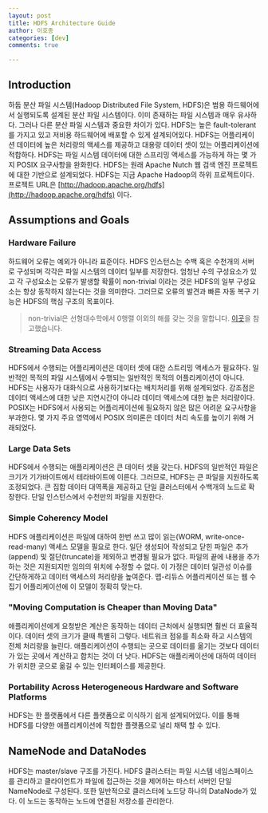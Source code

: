 ```yaml
---
layout: post
title: HDFS Architecture Guide
author: 이호종
categories: [dev]
comments: true

---
```


## Introduction

하둡 분산 파일 시스템(Hadoop Distributed File System, HDFS)은 범용 하드웨어에서 실행되도록 설계된 분산 파일 시스템이다. 이미 존재하는 파일 시스템과 매우 유사하다. 그러나 다른 분산 파일 시스템과 중요한 차이가 있다. HDFS는 높은 fault-tolerant를 가지고 있고 저비용 하드웨어에 배포할 수 있게 설계되어있다. HDFS는 어플리케이션 데이터에 높은 처리량의 액세스를 제공하고 대용량 데이터 셋이 있는 어플리케이션에 적합하다. HDFS는 파일 시스템 데이터에 대한 스프리밍 액세스를 가능하게 하는 몇 가지 POSIX 요구사항을 완화한다. HDFS는 원래 Apache Nutch 웹 검색 엔진 프로젝트에 대한 기반으로 설계되었다. HDFS는 지금 Apache Hadoop의 하위 프로젝트이다. 프로젝트 URL은 [http://hadoop.apache.org/hdfs](http://hadoop.apache.org/hdfs) 이다.

## Assumptions and Goals

### Hardware Failure

하드웨어 오류는 예외가 아니라 표준이다. HDFS 인스턴스는 수백 혹은 수천개의 서버로 구성되며 각각은 파일 시스템의 데이터 일부를 저장한다. 엄청난 수의 구성요소가 있고 각 구성요소는 오류가 발생할 확률이 non-trivial 이라는 것은 HDFS의 일부 구성요소는 항상 동작하지 않는다는 것을 의미한다. 그러므로 오류의 발견과 빠른 자동 복구 기능은 HDFS의 핵심 구조의 목표이다.

> non-trivial은 선형대수학에서 0행렬 이외의 해를 갖는 것을 말합니다. [이곳](http://blog.naver.com/nakta80/102117770)을 참고했습니다.

### Streaming Data Access

HDFS에서 수행되는 어플리케이션은 데이터 셋에 대한 스트리밍 액세스가 필요하다. 일반적인 목적의 파일 시스템에서 수행되는 일반적인 목적의 어플리케이션이 아니다. HDFS는 사용자가 대화식으로 사용하기보다는 배치처리를 위해 설계되었다. 강조점은 데이터 액세스에 대한 낮은 지연시간이 아니라 데이터 액세스에 대한 높은 처리량이다. POSIX는 HDFS에서 사용되는 어플리케이션에 필요하지 않은 많은 어려운 요구사항을 부과한다. 몇 가지 주요 영역에서 POSIX 의미론은 데이터 처리 속도를 높이기 위해 거래되었다.

### Large Data Sets

HDFS에서 수행되는 애플리케이션은 큰 데이터 셋을 갖는다. HDFS의 일반적인 파일은 크기가 기가바이트에서 테라바이트에 이른다. 그러므로, HDFS는 큰 파일을 지원하도록 조정되었다. 큰 집합 데이터 대역폭을 제공하고 단일 클러스터에서 수백개의 노드로 확장한다. 단일 인스턴스에서 수천만의 파일을 지원한다.

### Simple Coherency Model

HDFS 애플리케이션은 파일에 대하여 한번 쓰고 많이 읽는(WORM, write-once-read-many) 액세스 모델을 필요로 한다. 일단 생성되어 작성되고 닫힌 파일은 추가(append) 및 절단(truncate)을 제외하고 변경될 필요가 없다. 파일의 끝에 내용을 추가하는 것은 지원되지만 임의의 위치에 수정할 수 없다. 이 가정은 데이터 일관성 이슈를 간단하게하고 데이터 액세스의 처리량을 높여준다. 맵-리듀스 어플리케이션 또는 웹 수집기 어플리케이션에 이 모델이 정확히 맞는다.

### "Moving Computation is Cheaper than Moving Data"

애플리케이션에게 요청받은 계산은 동작하는 데이터 근처에서 실행되면 훨씬 더 효율적이다. 데이터 셋의 크기가 클때 특별히 그렇다. 네트워크 점유를 최소화 하고 시스템의 전체 처리량을 늘린다. 애플리케이션이 수행되는 곳으로 데이터를 옮기는 것보다 데이터가 있는 곳에서 계산하고 합치는 것이 더 낫다. HDFS는 애플리케이션에 대하여 데이터가 위치한 곳으로 옮길 수 있는 인터페이스를 제공한다.

### Portability Across Heterogeneous Hardware and Software Platforms

HDFS는 한 플랫폼에서 다른 플랫폼으로 이식하기 쉽게 설계되어있다. 이를 통해 HDFS를 다양한 애플리케이션에 적합한 플랫폼으로 널리 채택 할 수 있다.

## NameNode and DataNodes

HDFS는 master/slave 구조를 가진다. HDFS 클러스터는 파일 시스템 네임스페이스를 관리하고 클라이언트가 파일에 접근하는 것을 제어하는 마스터 서버인 단일 NameNode로 구성된다. 또한 일반적으로 클러스터에 노드당 하나의 DataNode가 있다. 이 노드는 동작하는 노드에 연결된 저장소를 관리한다. 
































